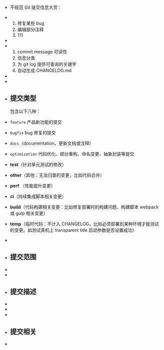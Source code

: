 - 不规范 Git 提交信息大赏：
- 1. 修复某些 bug
  2. 编辑部分注释
  3. 111
-
- 1. commit message 可读性
  2. 信息分类
  3. 为 git log 提供可查询的关键字
  4. 自动生成 CHANGELOG.md
-
-
- ## 提交类型
  
  包含以下八种：
- `feature` 产品新功能的提交
- `bugfix` bug 修复的提交
- `docs`（documentation，更新文档或注释）
- `optimization` 代码优化、部分重构、命名变更、抽象封装等提交
- **test**（针对单元测试的修改）
- **other**（其他：无法归类的变更，比如代码合并）
- **perf** （性能提升变更）
- **ci**（持续集成脚本相关变更）
- **build**（代码构建相关变更：比如修复部署时的构建问题、构建脚本 webpack 或 gulp 相关变更）
- **temp**（临时代码：不计入 CHANGELOG，比如必须部署到某种环境才能测试的变更。如测试真机上 transparent title 启动参数是否设置成功）
-
- ## 提交范围
-
-
- ## 提交描述
-
-
-
- ## 提交相关
-